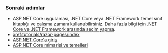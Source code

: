### <a name="next-steps"></a>Sonraki adımlar

* ASP.NET Core uygulaması, .NET Core veya .NET Framework temel sınıf kitaplığı ve çalışma zamanı kullanabilirsiniz. Daha fazla bilgi için [.NET Core ve .NET Framework arasında seçim yapma](/dotnet/articles/standard/choosing-core-framework-server).
* <xref:tutorials/razor-pages/index>
* [ASP.NET Core'a giriş](xref:index)
* [ASP.NET Core mimarisi ve temelleri](xref:fundamentals/index)
